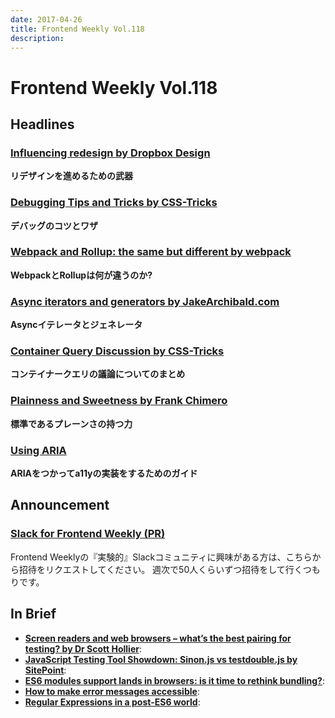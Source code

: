 ```yaml
---
date: 2017-04-26
title: Frontend Weekly Vol.118
description: 
---
```


# Frontend Weekly Vol.118

## Headlines

### [Influencing redesign by Dropbox Design](https://medium.com/dropbox-design/influencing-redes-85844706fbe4)

**リデザインを進めるための武器**

### [Debugging Tips and Tricks by CSS-Tricks](https://css-tricks.com/debugging-tips-tricks/)

**デバッグのコツとワザ**

### [Webpack and Rollup: the same but different by webpack](https://medium.com/webpack/webpack-and-rollup-the-same-but-different-a41ad427058c)

**WebpackとRollupは何が違うのか?**

### [Async iterators and generators by JakeArchibald.com](https://jakearchibald.com/2017/async-iterators-and-generators/)

**Asyncイテレータとジェネレータ**

### [Container Query Discussion by CSS-Tricks](https://css-tricks.com/container-query-discussion/)

**コンテイナークエリの議論についてのまとめ**

### [Plainness and Sweetness by Frank Chimero](https://www.frankchimero.com/blog/2017/plainness-and-sweetness/)

**標準であるプレーンさの持つ力**

### [Using ARIA](https://www.w3.org/TR/aria-in-html/)

**ARIAをつかってa11yの実装をするためのガイド**

## Announcement

### [Slack for Frontend Weekly (PR)](https://studiomohawk.typeform.com/to/Kj8Gaj)

Frontend Weeklyの『実験的』Slackコミュニティに興味がある方は、こちらから招待をリクエストしてください。 週次で50人くらいずつ招待をして行くつもりです。

## In Brief

* [**Screen readers and web browsers – what’s the best pairing for testing? by Dr Scott Hollier**](http://hollier.info/browserpairing/): 
* [**JavaScript Testing Tool Showdown: Sinon.js vs testdouble.js by SitePoint**](https://www.sitepoint.com/javascript-testing-tool-showdown-sinon-js-vs-testdouble-js/): 
* [**ES6 modules support lands in browsers: is it time to rethink bundling?**](https://www.contentful.com/blog/2017/04/04/es6-modules-support-lands-in-browsers-is-it-time-to-rethink-bundling/): 
* [**How to make error messages accessible**](https://hiddedevries.nl/en/blog/2017-04-04-how-to-make-error-messages-accessible): 
* [**Regular Expressions in a post-ES6 world**](https://ponyfoo.com/articles/regular-expressions-post-es6): 